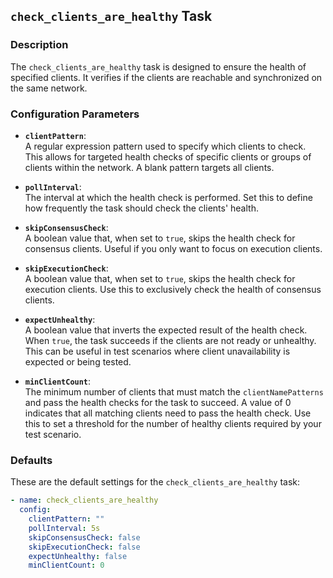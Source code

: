 ## `check_clients_are_healthy` Task

### Description
The `check_clients_are_healthy` task is designed to ensure the health of specified clients. It verifies if the clients are reachable and synchronized on the same network.

### Configuration Parameters

- **`clientPattern`**:\
  A regular expression pattern used to specify which clients to check. This allows for targeted health checks of specific clients or groups of clients within the network. A blank pattern targets all clients.

- **`pollInterval`**:\
  The interval at which the health check is performed. Set this to define how frequently the task should check the clients' health.

- **`skipConsensusCheck`**:\
  A boolean value that, when set to `true`, skips the health check for consensus clients. Useful if you only want to focus on execution clients.

- **`skipExecutionCheck`**:\
  A boolean value that, when set to `true`, skips the health check for execution clients. Use this to exclusively check the health of consensus clients.

- **`expectUnhealthy`**:\
  A boolean value that inverts the expected result of the health check. When `true`, the task succeeds if the clients are not ready or unhealthy. This can be useful in test scenarios where client unavailability is expected or being tested.

- **`minClientCount`**:\
  The minimum number of clients that must match the `clientNamePatterns` and pass the health checks for the task to succeed. A value of 0 indicates that all matching clients need to pass the health check. Use this to set a threshold for the number of healthy clients required by your test scenario.

### Defaults

These are the default settings for the `check_clients_are_healthy` task:

```yaml
- name: check_clients_are_healthy
  config:
    clientPattern: ""
    pollInterval: 5s
    skipConsensusCheck: false
    skipExecutionCheck: false
    expectUnhealthy: false
    minClientCount: 0
```